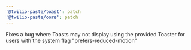 ```yaml
---
'@twilio-paste/toast': patch
'@twilio-paste/core': patch
---
```


Fixes a bug where Toasts may not display using the provided Toaster for users with the system flag "prefers-reduced-motion"
